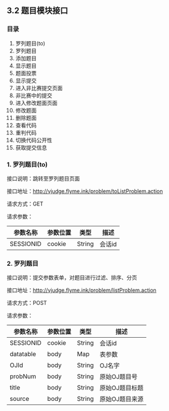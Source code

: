 ## 3.2 题目模块接口

### 目录

1. 罗列题目(to)
2. 罗列题目
3. 添加题目
4. 显示题目
5. 题面投票
6. 显示提交
7. 进入非比赛提交页面
8. 非比赛中的提交
9. 进入修改题面页面
10. 修改题面
11. 删除题面
12. 查看代码
13. 重判代码
14. 切换代码公开性
15. 获取提交信息



### 1. 罗列题目(to)

接口说明：跳转至罗列题目页面

接口地址：http://vjudge.flyme.ink/problem/toListProblem.action

请求方式：GET

请求参数：

| 参数名称  | 参数位置 | 类型   | 描述   |
| --------- | -------- | ------ | ------ |
| SESSIONID | cookie   | String | 会话id |



### 2. 罗列题目

接口说明：提交参数表单，对题目进行过滤、排序、分页

接口地址：http://vjudge.flyme.ink/problem/listProblem.action

请求方式：POST

请求参数：

| 参数名称  | 参数位置 | 类型   | 描述           |
| --------- | -------- | ------ | -------------- |
| SESSIONID | cookie   | String | 会话id         |
| datatable | body     | Map    | 表参数         |
| OJId      | body     | String | OJ名字         |
| probNum   | body     | String | 原始OJ题目号   |
| title     | body     | String | 原始OJ题目标题 |
| source    | body     | String | 原始OJ题目来源 |

